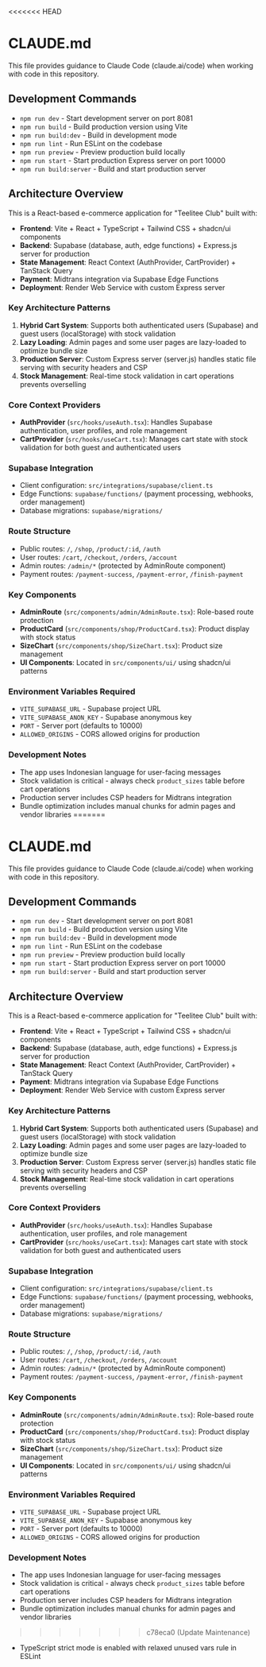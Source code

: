 <<<<<<< HEAD
# CLAUDE.md

This file provides guidance to Claude Code (claude.ai/code) when working with code in this repository.

## Development Commands

- `npm run dev` - Start development server on port 8081
- `npm run build` - Build production version using Vite
- `npm run build:dev` - Build in development mode
- `npm run lint` - Run ESLint on the codebase
- `npm run preview` - Preview production build locally
- `npm run start` - Start production Express server on port 10000
- `npm run build:server` - Build and start production server

## Architecture Overview

This is a React-based e-commerce application for "Teelitee Club" built with:
- **Frontend**: Vite + React + TypeScript + Tailwind CSS + shadcn/ui components
- **Backend**: Supabase (database, auth, edge functions) + Express.js server for production
- **State Management**: React Context (AuthProvider, CartProvider) + TanStack Query
- **Payment**: Midtrans integration via Supabase Edge Functions
- **Deployment**: Render Web Service with custom Express server

### Key Architecture Patterns

1. **Hybrid Cart System**: Supports both authenticated users (Supabase) and guest users (localStorage) with stock validation
2. **Lazy Loading**: Admin pages and some user pages are lazy-loaded to optimize bundle size
3. **Production Server**: Custom Express server (server.js) handles static file serving with security headers and CSP
4. **Stock Management**: Real-time stock validation in cart operations prevents overselling

### Core Context Providers

- **AuthProvider** (`src/hooks/useAuth.tsx`): Handles Supabase authentication, user profiles, and role management
- **CartProvider** (`src/hooks/useCart.tsx`): Manages cart state with stock validation for both guest and authenticated users

### Supabase Integration

- Client configuration: `src/integrations/supabase/client.ts`
- Edge Functions: `supabase/functions/` (payment processing, webhooks, order management)
- Database migrations: `supabase/migrations/`

### Route Structure

- Public routes: `/`, `/shop`, `/product/:id`, `/auth`
- User routes: `/cart`, `/checkout`, `/orders`, `/account`
- Admin routes: `/admin/*` (protected by AdminRoute component)
- Payment routes: `/payment-success`, `/payment-error`, `/finish-payment`

### Key Components

- **AdminRoute** (`src/components/admin/AdminRoute.tsx`): Role-based route protection
- **ProductCard** (`src/components/shop/ProductCard.tsx`): Product display with stock status
- **SizeChart** (`src/components/shop/SizeChart.tsx`): Product size management
- **UI Components**: Located in `src/components/ui/` using shadcn/ui patterns

### Environment Variables Required

- `VITE_SUPABASE_URL` - Supabase project URL
- `VITE_SUPABASE_ANON_KEY` - Supabase anonymous key
- `PORT` - Server port (defaults to 10000)
- `ALLOWED_ORIGINS` - CORS allowed origins for production

### Development Notes

- The app uses Indonesian language for user-facing messages
- Stock validation is critical - always check `product_sizes` table before cart operations
- Production server includes CSP headers for Midtrans integration
- Bundle optimization includes manual chunks for admin pages and vendor libraries
=======
# CLAUDE.md

This file provides guidance to Claude Code (claude.ai/code) when working with code in this repository.

## Development Commands

- `npm run dev` - Start development server on port 8081
- `npm run build` - Build production version using Vite
- `npm run build:dev` - Build in development mode
- `npm run lint` - Run ESLint on the codebase
- `npm run preview` - Preview production build locally
- `npm run start` - Start production Express server on port 10000
- `npm run build:server` - Build and start production server

## Architecture Overview

This is a React-based e-commerce application for "Teelitee Club" built with:
- **Frontend**: Vite + React + TypeScript + Tailwind CSS + shadcn/ui components
- **Backend**: Supabase (database, auth, edge functions) + Express.js server for production
- **State Management**: React Context (AuthProvider, CartProvider) + TanStack Query
- **Payment**: Midtrans integration via Supabase Edge Functions
- **Deployment**: Render Web Service with custom Express server

### Key Architecture Patterns

1. **Hybrid Cart System**: Supports both authenticated users (Supabase) and guest users (localStorage) with stock validation
2. **Lazy Loading**: Admin pages and some user pages are lazy-loaded to optimize bundle size
3. **Production Server**: Custom Express server (server.js) handles static file serving with security headers and CSP
4. **Stock Management**: Real-time stock validation in cart operations prevents overselling

### Core Context Providers

- **AuthProvider** (`src/hooks/useAuth.tsx`): Handles Supabase authentication, user profiles, and role management
- **CartProvider** (`src/hooks/useCart.tsx`): Manages cart state with stock validation for both guest and authenticated users

### Supabase Integration

- Client configuration: `src/integrations/supabase/client.ts`
- Edge Functions: `supabase/functions/` (payment processing, webhooks, order management)
- Database migrations: `supabase/migrations/`

### Route Structure

- Public routes: `/`, `/shop`, `/product/:id`, `/auth`
- User routes: `/cart`, `/checkout`, `/orders`, `/account`
- Admin routes: `/admin/*` (protected by AdminRoute component)
- Payment routes: `/payment-success`, `/payment-error`, `/finish-payment`

### Key Components

- **AdminRoute** (`src/components/admin/AdminRoute.tsx`): Role-based route protection
- **ProductCard** (`src/components/shop/ProductCard.tsx`): Product display with stock status
- **SizeChart** (`src/components/shop/SizeChart.tsx`): Product size management
- **UI Components**: Located in `src/components/ui/` using shadcn/ui patterns

### Environment Variables Required

- `VITE_SUPABASE_URL` - Supabase project URL
- `VITE_SUPABASE_ANON_KEY` - Supabase anonymous key
- `PORT` - Server port (defaults to 10000)
- `ALLOWED_ORIGINS` - CORS allowed origins for production

### Development Notes

- The app uses Indonesian language for user-facing messages
- Stock validation is critical - always check `product_sizes` table before cart operations
- Production server includes CSP headers for Midtrans integration
- Bundle optimization includes manual chunks for admin pages and vendor libraries
>>>>>>> c78eca0 (Update Maintenance)
- TypeScript strict mode is enabled with relaxed unused vars rule in ESLint